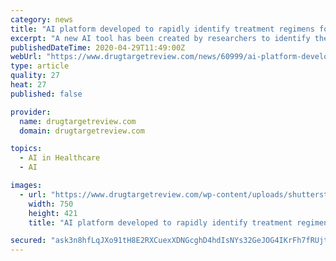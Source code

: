 ```yaml
---
category: news
title: "AI platform developed to rapidly identify treatment regimens for infections, including COVID-19"
excerpt: "A new AI tool has been created by researchers to identify the best treatment courses and doses for bacterial or viral infections, such as COVID-19."
publishedDateTime: 2020-04-29T11:49:00Z
webUrl: "https://www.drugtargetreview.com/news/60999/ai-platform-developed-to-rapidly-identify-treatment-regimens-for-infections-including-covid-19/"
type: article
quality: 27
heat: 27
published: false

provider:
  name: drugtargetreview.com
  domain: drugtargetreview.com

topics:
  - AI in Healthcare
  - AI

images:
  - url: "https://www.drugtargetreview.com/wp-content/uploads/shutterstock_13559730471-scaled-e1588153509664.jpg"
    width: 750
    height: 421
    title: "AI platform developed to rapidly identify treatment regimens for infections, including COVID-19"

secured: "ask3n8hfLqJXo91tH8E2RXCuexXDNGcghD4hdIsNYs32GeJOG4IKrFh7fRUjt+NH2rjRZgI6OWo3YskQaSKxKd9oO1MBEKs8F0bdNaUanAlNWjEW8QGXtdNscTzmN8w23Mt0oCQWfnLu/yMEFHHmFdz/QqHBpHcGoN1wdpP8HNI8F5IRVgJNfgyJm7aam2CN6w15p5byv9h7/5Cm7k5THB9SF1+eQOSi7BqBmvShjOYbRzGnaglwiLQWzqVXopemte5O66dotW29S4a/jLX16AqEi86uzBRxByQBYwTsf68fd1LcWktIAWy3NQPMM12u;U5bLeR3K60Smlh5L35zuzQ=="
---
```


